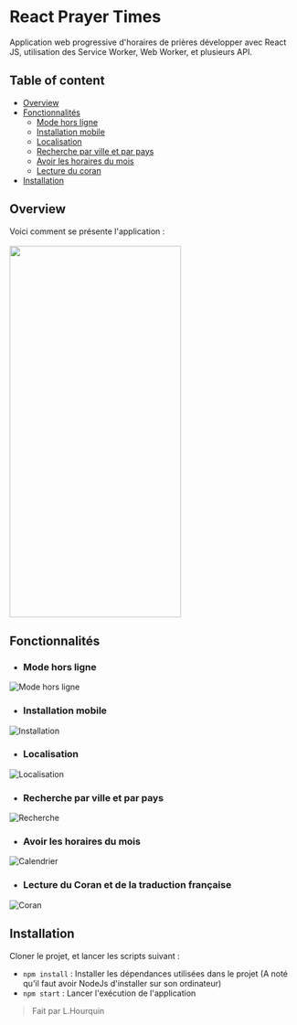 # React Prayer Times

Application web progressive d'horaires de prières développer avec React JS, utilisation des Service Worker, Web Worker, et plusieurs API.

## Table of content

- [Overview](#overview)
- [Fonctionnalités](#fonctionnalités)
    - [Mode hors ligne](#mode-hors-ligne)
    - [Installation mobile](#installation-mobile)
    - [Localisation](#localisation)
    - [Recherche par ville et par pays](#recherche-par-ville-et-par-pays)
    - [Avoir les horaires du mois](#avoir-les-horaires-du-mois)
    - [Lecture du coran](#lecture-du-coran-et-de-la-traduction-française)
- [Installation](#installation)



## Overview 
Voici comment se présente l'application : 
<br />
<br />
<img src="./image-presentation/hmp-today.jpg" width="300" height="650"/>


## Fonctionnalités


- ### Mode hors ligne

![Mode hors ligne](./image-presentation/offline.gif)

- ### Installation mobile

![Installation](./image-presentation/instalation.gif)

- ### Localisation

![Localisation](./image-presentation/location.gif)

- ### Recherche par ville et par pays

![Recherche](./image-presentation/search-by-city-country.gif)

- ### Avoir les horaires du mois

![Calendrier](./image-presentation/calendar.gif)

- ### Lecture du Coran et de la traduction française

![Coran](./image-presentation/quran.gif)


## Installation

Cloner le projet, et lancer les scripts suivant : 

- ```npm install``` : Installer les dépendances utilisées dans le projet (A noté qu'il faut avoir NodeJs d'installer sur son ordinateur)
- ```npm start``` : Lancer l'exécution de l'application


> Fait par L.Hourquin
